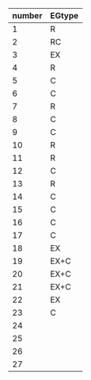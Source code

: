 | number | EGtype |
| ------ | ------ |
| 1|R     |
| 2|RC    |
| 3|EX    |
| 4|R     |
| 5|C     |
| 6|C     |
| 7|R     |
| 8|C     |
| 9|C     |  
|10|R     |    
|11|R     |
|12|C     |
|13|R     |
|14|C     |
|15|C     |
|16|C     | 
|17|C     |
|18|EX    |
|19|EX+C  |
|20|EX+C  |
|21|EX+C  |
|22|EX    |
|23|C     |
|24|      |
|25|      |
|26|      |
|27|      |
